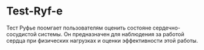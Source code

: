 # Test-Ryf-e
Тест Руфье поомгает пользователям оценить состояне сердечно-сосудистой системы.
Он предназначен для наблюдения за работой сердца при физических нагрузках и оценки эффективности этой работы.
